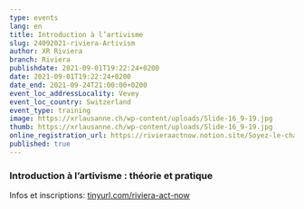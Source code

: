 ```yaml
---
type: events
lang: en
title: Introduction à l’artivisme
slug: 24092021-riviera-Artivism
author: XR Riviera
branch: Riviera
publishdate: 2021-09-01T19:22:24+0200
date: 2021-09-01T19:22:24+0200
date_end: 2021-09-24T21:00:00+0200
event_loc_addressLocality: Vevey
event_loc_country: Switzerland
event_type: training
image: https://xrlausanne.ch/wp-content/uploads/Slide-16_9-19.jpg
thumb: https://xrlausanne.ch/wp-content/uploads/Slide-16_9-19.jpg
online_registration_url: https://rivieraactnow.notion.site/Soyez-le-changement-09402a28bd774b00aa6b4a426fce416e
published: true
---
```

### Introduction à l’artivisme : théorie et pratique

Infos et inscriptions: [tinyurl.com/riviera-act-now](https://tinyurl.com/riviera-act-now?fbclid=IwAR2JcD_PLW71JtjQT7KVBNu5b2byd3u6QQUAm1eGjZlvEQm9RkSEcnh1f5k)